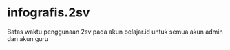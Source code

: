 # infografis.2sv
Batas waktu penggunaan 2sv pada akun belajar.id untuk semua akun admin dan akun guru

